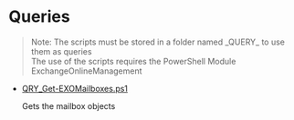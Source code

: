 # Queries

> Note: The scripts must be stored in a folder named \_QUERY_ to use them as queries
><br>The use of the scripts requires the PowerShell Module ExchangeOnlineManagement

+ [QRY_Get-EXOMailboxes.ps1](./QRY_Get-EXOMailboxes.ps1)

    Gets the mailbox objects
